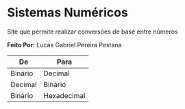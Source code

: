 # Sistemas Numéricos
 Site que permite realizar conversões de base entre números

__Feito Por:__ Lucas Gabriel Pereira Pestana

De | Para
---|---
Binário | Decimal
Decimal | Binário
Binário | Hexadecimal

